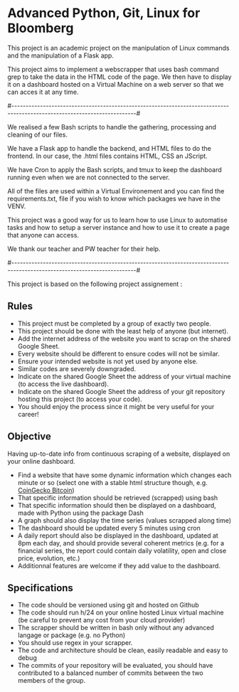 # Advanced Python, Git, Linux for Bloomberg

This project is an academic project on the manipulation of Linux commands and the manipulation of a Flask app.

This project aims to implement a webscrapper that uses bash command grep to take the data in the HTML code of the page. We then have to display it on a dashboard hosted on a Virtual Machine on a web server so that we can acces it at any time.

#-------------------------------------------------------------------------------------------------------------------------#

We realised a few Bash scripts to handle the gathering, processing and cleaning of our files.

We have a Flask app to handle the backend, and HTML files to do the frontend. In our case, the .html files contains HTML, CSS an JScript.

We have Cron to apply the Bash scripts, and tmux to keep the dashboard running even when we are not connected to the server.

All of the files are used within a Virtual Environement and you can find the requirements.txt, file if you wish to know which packages we have in the VENV.

This project was a good way for us to learn how to use Linux to automatise tasks and how to setup a server instance and how to use it to create a page that anyone can access.

We thank our teacher and PW teacher for their help.

#-------------------------------------------------------------------------------------------------------------------------#

This project is based on the following project assignement :

## Rules

- This project must be completed by a group of exactly two people.
- This project should be done with the least help of anyone (but internet).
- Add the internet address of the website you want to scrap on the shared Google Sheet.
- Every website should be different to ensure codes will not be similar.
- Ensure your intended website is not yet used by anyone else.
- Similar codes are severely downgraded.
- Indicate on the shared Google Sheet the address of your virtual machine (to access the live dashboard).
- Indicate on the shared Google Sheet the address of your git repository hosting this project (to access your code).
- You should enjoy the process since it might be very useful for your career!

## Objective

Having up-to-date info from continuous scraping of a website, displayed on your online dashboard.

- Find a website that have some dynamic information which changes each minute or so (select one with a stable html structure though, e.g.      [CoinGecko Bitcoin](https://www.coingecko.com/en/coins/bitcoin))
- That specific information should be retrieved (scrapped) using bash
- That specific information should then be displayed on a dashboard, made with Python using the package Dash
- A graph should also display the time series (values scrapped along time)
- The dashboard should be updated every 5 minutes using cron
- A daily report should also be displayed in the dashboard, updated at 8pm each day, and should provide several coherent metrics (e.g. for a financial series, the report could contain daily volatility, open and close price, evolution, etc.)
- Additionnal features are welcome if they add value to the dashboard.

## Specifications

- The code should be versioned using git and hosted on Github
- The code should run h/24 on your online hosted Linux virtual machine (be careful to prevent any cost from your cloud provider)
- The scrapper should be written in bash only without any advanced langage or package (e.g. no Python)
- You should use regex in your scrapper.
- The code and architecture should be clean, easily readable and easy to debug
- The commits of your repository will be evaluated, you should have contributed to a balanced number of commits between the two members of the group.
